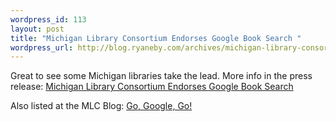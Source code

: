 ```yaml
--- 
wordpress_id: 113
layout: post
title: "Michigan Library Consortium Endorses Google Book Search "
wordpress_url: http://blog.ryaneby.com/archives/michigan-library-consortium-endorses-google-book-search/
---
```

Great to see some Michigan libraries take the lead. More info in the press release: <a href="http://www.mlcnet.org/cms/sitem.cfm/news__announcements/michigan_library_consortium_endorses_google_book_search1/">Michigan Library Consortium Endorses Google Book Search </a>

Also listed at the MLC Blog: <a href="http://mlcnet.org/blog/?p=31">Go, Google, Go!</a>
